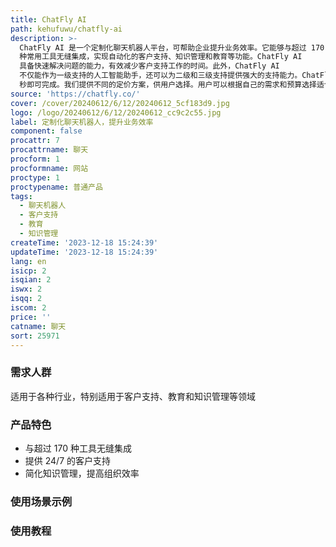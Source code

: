 ```yaml
---
title: ChatFly AI
path: kehufuwu/chatfly-ai
description: >-
  ChatFly AI 是一个定制化聊天机器人平台，可帮助企业提升业务效率。它能够与超过 170
  种常用工具无缝集成，实现自动化的客户支持、知识管理和教育等功能。ChatFly AI
  具备快速解决问题的能力，有效减少客户支持工作的时间。此外，ChatFly AI
  不仅能作为一级支持的人工智能助手，还可以为二级和三级支持提供强大的支持能力。ChatFly AI 的安装和使用非常简单，只需 57
  秒即可完成。我们提供不同的定价方案，供用户选择。用户可以根据自己的需求和预算选择适合的套餐。
source: 'https://chatfly.co/'
cover: /cover/20240612/6/12/20240612_5cf183d9.jpg
logo: /logo/20240612/6/12/20240612_cc9c2c55.jpg
label: 定制化聊天机器人，提升业务效率
component: false
procattr: 7
procattrname: 聊天
procform: 1
procformname: 网站
proctype: 1
proctypename: 普通产品
tags:
  - 聊天机器人
  - 客户支持
  - 教育
  - 知识管理
createTime: '2023-12-18 15:24:39'
updateTime: '2023-12-18 15:24:39'
lang: en
isicp: 2
isqian: 2
iswx: 2
isqq: 2
iscom: 2
price: ''
catname: 聊天
sort: 25971
---
```




### 需求人群
适用于各种行业，特别适用于客户支持、教育和知识管理等领域

### 产品特色
- 与超过 170 种工具无缝集成
- 提供 24/7 的客户支持
- 简化知识管理，提高组织效率

### 使用场景示例


### 使用教程


  
